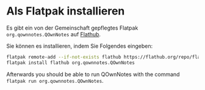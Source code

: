 # Als Flatpak installieren

Es gibt ein von der Gemeinschaft gepflegtes Flatpak `org.qownnotes.QOwnNotes` auf [Flathub](https://flathub.org/apps/details/org.qownnotes.QOwnNotes).

Sie können es installieren, indem Sie Folgendes eingeben:

```bash
flatpak remote-add --if-not-exists flathub https://flathub.org/repo/flathub.flatpakrepo
flatpak install flathub org.qownnotes.QOwnNotes
```

Afterwards you should be able to run QOwnNotes with the command `flatpak run org.qownnotes.QOwnNotes`.
